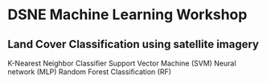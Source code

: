 # DSNE Machine Learning Workshop
## Land Cover Classification using satellite imagery

K-Nearest Neighbor Classifier
Support Vector Machine (SVM)
Neural network (MLP)
Random Forest Classification (RF)
